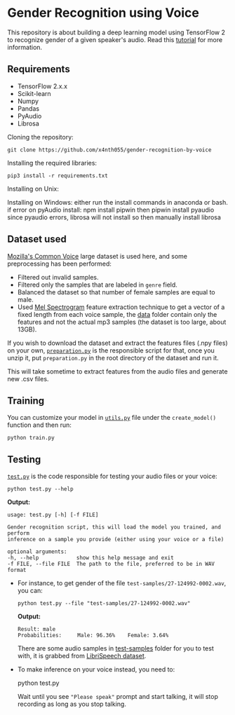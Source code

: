 # Gender Recognition using Voice

This repository is about building a deep learning model using TensorFlow 2 to recognize gender of a given speaker's audio. Read this [tutorial](https://www.thepythoncode.com/article/gender-recognition-by-voice-using-tensorflow-in-python) for more information.

## Requirements

* TensorFlow 2.x.x
* Scikit-learn
* Numpy
* Pandas
* PyAudio
* Librosa

Cloning the repository:

    git clone https://github.com/x4nth055/gender-recognition-by-voice

Installing the required libraries:

    pip3 install -r requirements.txt

Installing on Unix:

Installing on Windows:
either run the install commands in anaconda or bash.
if error on pyAudio install: npm install pipwin then pipwin install pyaudio
since pyaudio errors, librosa will not install so then manually install librosa

## Dataset used

[Mozilla's Common Voice](https://www.kaggle.com/mozillaorg/common-voice) large dataset is used here, and some preprocessing has been performed:

* Filtered out invalid samples.
* Filtered only the samples that are labeled in `genre` field.
* Balanced the dataset so that number of female samples are equal to male.
* Used [Mel Spectrogram](https://librosa.github.io/librosa/generated/librosa.feature.melspectrogram.html) feature extraction technique to get a vector of a fixed length from each voice sample, the [data](data/) folder contain only the features and not the actual mp3 samples (the dataset is too large, about 13GB).

If you wish to download the dataset and extract the features files (.npy files) on your own, [`preparation.py`](preparation.py) is the responsible script for that, once you unzip it, put `preparation.py` in the root directory of the dataset and run it.

This will take sometime to extract features from the audio files and generate new .csv files.

## Training

You can customize your model in [`utils.py`](utils.py) file under the `create_model()` function and then run:

    python train.py

## Testing

[`test.py`](test.py) is the code responsible for testing your audio files or your voice:

    python test.py --help

**Output:**

    usage: test.py [-h] [-f FILE]

    Gender recognition script, this will load the model you trained, and perform
    inference on a sample you provide (either using your voice or a file)

    optional arguments:
    -h, --help            show this help message and exit
    -f FILE, --file FILE  The path to the file, preferred to be in WAV format

* For instance, to get gender of the file `test-samples/27-124992-0002.wav`, you can:

      python test.py --file "test-samples/27-124992-0002.wav"

  **Output:**

      Result: male
      Probabilities:     Male: 96.36%    Female: 3.64%

  There are some audio samples in [test-samples](test-samples) folder for you to test with, it is grabbed from [LibriSpeech dataset](http://www.openslr.org/12).

* To make inference on your voice instead, you need to:

  python test.py

  Wait until you see `"Please speak"` prompt and start talking, it will stop recording as long as you stop talking.
